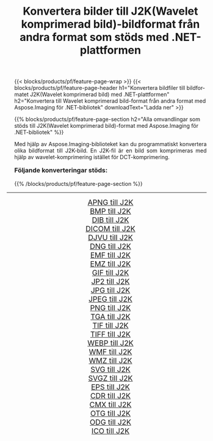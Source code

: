 ﻿---
title: Konvertera bilder till J2K(Wavelet komprimerad bild)-bildformat från andra format som stöds med .NET-plattformen 
weight: 3920
url: /sv/net/conversion/to/j2k/ 
lang: sv
langdirlevel: 2
locales: zh-hans,ja,it,ru,de,es,fr,nl,id,lt,pl,pt,vi,tr,ko,zh-hant,ar,hi,th,sv,cs,uk,he
description: Med Aspose.Imaging för .NET-bibliotek är det lätt att konvertera till J2K(Wavelet komprimerad bild) från andra bildformat som stöds
---

{{< blocks/products/pf/feature-page-wrap >}}
{{< blocks/products/pf/feature-page-header h1="Konvertera bildfiler till bildformatet J2K(Wavelet komprimerad bild) med .NET-plattformen" h2="Konvertera till Wavelet komprimerad bild-format från andra format med Aspose.Imaging för .NET-bibliotek" downloadText="Ladda ner" >}}


{{% blocks/products/pf/feature-page-section  h2="Alla omvandlingar som stöds till J2K(Wavelet komprimerad bild)-format med Aspose.Imaging för .NET-bibliotek" %}}
<p align=justify>Med hjälp av Aspose.Imaging-biblioteket kan du programmatiskt konvertera olika bildformat till J2K-bild. En J2K-fil är en bild som komprimeras med hjälp av wavelet-komprimering istället för DCT-komprimering.</p>
<h3 style="margin-top:16px;">
Följande konverteringar stöds:
</h3>
{{% /blocks/products/pf/feature-page-section %}}
<div class="container-fluid productfamilypage bg-gray">
    <div class="convertypes bg-gray agp-content section">
        <div class="container">
		<hr style="margin-left:-20px;"/>
		<div class="row other-converters" style="gap: 10px;font-size: 19px;text-align:center;">
		    <div class='col-md-3 other-converter remove-lp remove-rp'><a href="/imaging/sv/net/conversion/apng-to-j2k/" style="padding:15px;">APNG till J2K</a></div>
<div class='col-md-3 other-converter remove-lp remove-rp'><a href="/imaging/sv/net/conversion/bmp-to-j2k/" style="padding:15px;">BMP till J2K</a></div>
<div class='col-md-3 other-converter remove-lp remove-rp'><a href="/imaging/sv/net/conversion/dib-to-j2k/" style="padding:15px;">DIB till J2K</a></div>
<div class='col-md-3 other-converter remove-lp remove-rp'><a href="/imaging/sv/net/conversion/dicom-to-j2k/" style="padding:15px;">DICOM till J2K</a></div>
<div class='col-md-3 other-converter remove-lp remove-rp'><a href="/imaging/sv/net/conversion/djvu-to-j2k/" style="padding:15px;">DJVU till J2K</a></div>
<div class='col-md-3 other-converter remove-lp remove-rp'><a href="/imaging/sv/net/conversion/dng-to-j2k/" style="padding:15px;">DNG till J2K</a></div>
<div class='col-md-3 other-converter remove-lp remove-rp'><a href="/imaging/sv/net/conversion/emf-to-j2k/" style="padding:15px;">EMF till J2K</a></div>
<div class='col-md-3 other-converter remove-lp remove-rp'><a href="/imaging/sv/net/conversion/emz-to-j2k/" style="padding:15px;">EMZ till J2K</a></div>
<div class='col-md-3 other-converter remove-lp remove-rp'><a href="/imaging/sv/net/conversion/gif-to-j2k/" style="padding:15px;">GIF till J2K</a></div>
<div class='col-md-3 other-converter remove-lp remove-rp'><a href="/imaging/sv/net/conversion/jp2-to-j2k/" style="padding:15px;">JP2 till J2K</a></div>
<div class='col-md-3 other-converter remove-lp remove-rp'><a href="/imaging/sv/net/conversion/jpg-to-j2k/" style="padding:15px;">JPG till J2K</a></div>
<div class='col-md-3 other-converter remove-lp remove-rp'><a href="/imaging/sv/net/conversion/jpeg-to-j2k/" style="padding:15px;">JPEG till J2K</a></div>
<div class='col-md-3 other-converter remove-lp remove-rp'><a href="/imaging/sv/net/conversion/png-to-j2k/" style="padding:15px;">PNG till J2K</a></div>
<div class='col-md-3 other-converter remove-lp remove-rp'><a href="/imaging/sv/net/conversion/tga-to-j2k/" style="padding:15px;">TGA till J2K</a></div>
<div class='col-md-3 other-converter remove-lp remove-rp'><a href="/imaging/sv/net/conversion/tif-to-j2k/" style="padding:15px;">TIF till J2K</a></div>
<div class='col-md-3 other-converter remove-lp remove-rp'><a href="/imaging/sv/net/conversion/tiff-to-j2k/" style="padding:15px;">TIFF till J2K</a></div>
<div class='col-md-3 other-converter remove-lp remove-rp'><a href="/imaging/sv/net/conversion/webp-to-j2k/" style="padding:15px;">WEBP till J2K</a></div>
<div class='col-md-3 other-converter remove-lp remove-rp'><a href="/imaging/sv/net/conversion/wmf-to-j2k/" style="padding:15px;">WMF till J2K</a></div>
<div class='col-md-3 other-converter remove-lp remove-rp'><a href="/imaging/sv/net/conversion/wmz-to-j2k/" style="padding:15px;">WMZ till J2K</a></div>
<div class='col-md-3 other-converter remove-lp remove-rp'><a href="/imaging/sv/net/conversion/svg-to-j2k/" style="padding:15px;">SVG till J2K</a></div>
<div class='col-md-3 other-converter remove-lp remove-rp'><a href="/imaging/sv/net/conversion/svgz-to-j2k/" style="padding:15px;">SVGZ till J2K</a></div>
<div class='col-md-3 other-converter remove-lp remove-rp'><a href="/imaging/sv/net/conversion/eps-to-j2k/" style="padding:15px;">EPS till J2K</a></div>
<div class='col-md-3 other-converter remove-lp remove-rp'><a href="/imaging/sv/net/conversion/cdr-to-j2k/" style="padding:15px;">CDR till J2K</a></div>
<div class='col-md-3 other-converter remove-lp remove-rp'><a href="/imaging/sv/net/conversion/cmx-to-j2k/" style="padding:15px;">CMX till J2K</a></div>
<div class='col-md-3 other-converter remove-lp remove-rp'><a href="/imaging/sv/net/conversion/otg-to-j2k/" style="padding:15px;">OTG till J2K</a></div>
<div class='col-md-3 other-converter remove-lp remove-rp'><a href="/imaging/sv/net/conversion/odg-to-j2k/" style="padding:15px;">ODG till J2K</a></div>
<div class='col-md-3 other-converter remove-lp remove-rp'><a href="/imaging/sv/net/conversion/ico-to-j2k/" style="padding:15px;">ICO till J2K</a></div>
                </div>
        </div>
    </div>
</div>
<br/>

